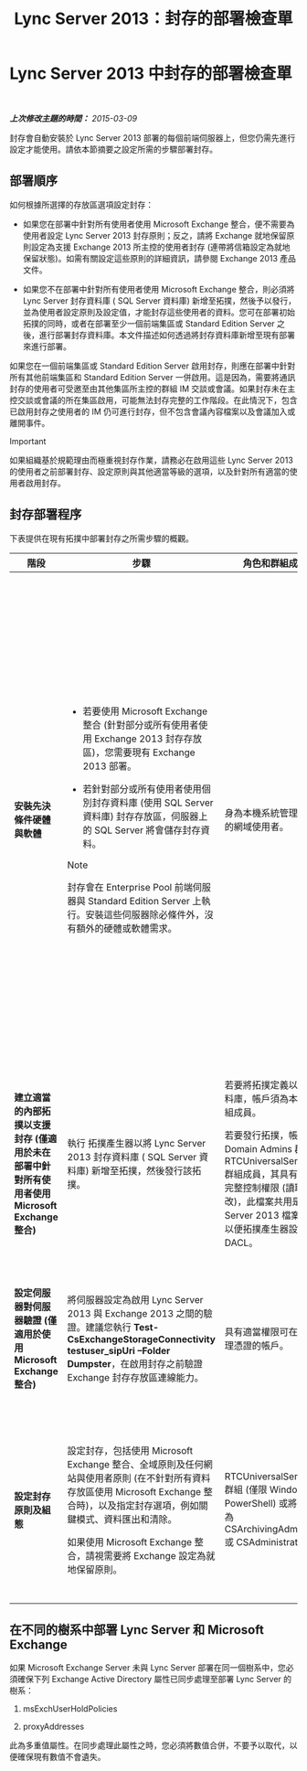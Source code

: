 ﻿---
title: Lync Server 2013：封存的部署檢查單
TOCTitle: 封存的部署檢查單
ms:assetid: 7479734d-be01-40d9-ad82-320a09d19d04
ms:mtpsurl: https://technet.microsoft.com/zh-tw/library/JJ205009(v=OCS.15)
ms:contentKeyID: 49291335
ms.date: 08/10/2015
mtps_version: v=OCS.15
ms.translationtype: HT
---

# Lync Server 2013 中封存的部署檢查單

 

_**上次修改主題的時間：** 2015-03-09_

封存會自動安裝於 Lync Server 2013 部署的每個前端伺服器上，但您仍需先進行設定才能使用。請依本節摘要之設定所需的步驟部署封存。

## 部署順序

如何根據所選擇的存放區選項設定封存：

  - 如果您在部署中針對所有使用者使用 Microsoft Exchange 整合，便不需要為使用者設定 Lync Server 2013 封存原則；反之，請將 Exchange 就地保留原則設定為支援 Exchange 2013 所主控的使用者封存 (連帶將信箱設定為就地保留狀態)。如需有關設定這些原則的詳細資訊，請參閱 Exchange 2013 產品文件。

  - 如果您不在部署中針對所有使用者使用 Microsoft Exchange 整合，則必須將 Lync Server 封存資料庫 ( SQL Server 資料庫) 新增至拓撲，然後予以發行，並為使用者設定原則及設定值，才能封存這些使用者的資料。您可在部署初始拓撲的同時，或者在部署至少一個前端集區或 Standard Edition Server 之後，進行部署封存資料庫。本文件描述如何透過將封存資料庫新增至現有部署來進行部署。

如果您在一個前端集區或 Standard Edition Server 啟用封存，則應在部署中針對所有其他前端集區和 Standard Edition Server 一併啟用。這是因為，需要將通訊封存的使用者可受邀至由其他集區所主控的群組 IM 交談或會議。如果封存未在主控交談或會議的所在集區啟用，可能無法封存完整的工作階段。在此情況下，包含已啟用封存之使用者的 IM 仍可進行封存，但不包含會議內容檔案以及會議加入或離開事件。

> [!IMPORTANT]  
> 如果組織基於規範理由而極重視封存作業，請務必在啟用這些 Lync Server 2013 的使用者之前部署封存、設定原則與其他適當等級的選項，以及針對所有適當的使用者啟用封存。



## 封存部署程序

下表提供在現有拓撲中部署封存之所需步驟的概觀。


<table>
<colgroup>
<col style="width: 25%" />
<col style="width: 25%" />
<col style="width: 25%" />
<col style="width: 25%" />
</colgroup>
<thead>
<tr class="header">
<th>階段</th>
<th>步驟</th>
<th>角色和群組成員資格</th>
<th>文件</th>
</tr>
</thead>
<tbody>
<tr class="odd">
<td><p><strong>安裝先決條件硬體與軟體</strong></p></td>
<td><ul>
<li><p>若要使用 Microsoft Exchange 整合 (針對部分或所有使用者使用 Exchange 2013 封存存放區)，您需要現有 Exchange 2013 部署。</p></li>
<li><p>若針對部分或所有使用者使用個別封存資料庫 (使用 SQL Server 資料庫) 封存存放區，伺服器上的 SQL Server 將會儲存封存資料。</p></li>
</ul>
<div class="alert">

> [!NOTE]  
> 封存會在 Enterprise Pool 前端伺服器與 Standard Edition Server 上執行。安裝這些伺服器除必條件外，沒有額外的硬體或軟體需求。


</div></td>
<td><p>身為本機系統管理員群組成員的網域使用者。</p></td>
<td><p>支援文件中的 <a href="lync-server-2013-supported-hardware.md">Lync Server 2013 的受支援硬體</a>。</p>
<p>支援文件中的 <a href="lync-server-2013-server-software-and-infrastructure-support.md">Lync Server 2013 中的伺服器軟體和基礎結構支援</a>。</p>
<p>規劃文件中的 <a href="lync-server-2013-technical-requirements-for-archiving.md">Lync Server 2013 中封存的技術需求</a>。</p>
<p>部署文件中的 <a href="lync-server-2013-setting-up-systems-and-infrastructure-for-archiving.md">在 Lync Server 2013 中設定系統與基礎結構以進行封存</a>。</p>
<p>支援文件中的 <a href="lync-server-2013-exchange-and-sharepoint-integration-support.md">Lync Server 2013 中的 Exchange Server 與 SharePoint 整合支援</a>。</p></td>
</tr>
<tr class="even">
<td><p><strong>建立適當的內部拓撲以支援封存 (僅適用於未在部署中針對所有使用者使用 Microsoft Exchange 整合)</strong></p></td>
<td><p>執行 拓撲產生器以將 Lync Server 2013 封存資料庫 ( SQL Server 資料庫) 新增至拓撲，然後發行該拓撲。</p></td>
<td><p>若要將拓撲定義以納入封存資料庫，帳戶須為本機使用者群組成員。</p>
<p>若要發行拓撲，帳戶須為 Domain Admins 群組及 RTCUniversalServerAdmins 群組成員，其具有檔案共用的完整控制權限 (讀取/寫入/修改)，此檔案共用是用於 Lync Server 2013 檔案存放區，以便拓撲產生器設定必要的 DACL。</p></td>
<td><p>部署文件中的 <a href="lync-server-2013-adding-archiving-databases-to-an-existing-lync-server-2013-deployment.md">將封存資料庫新增至現有的 Lync Server 2013 部署</a>。</p></td>
</tr>
<tr class="odd">
<td><p><strong>設定伺服器對伺服器驗證 (僅適用於使用 Microsoft Exchange 整合)</strong></p></td>
<td><p>將伺服器設定為啟用 Lync Server 2013 與 Exchange 2013 之間的驗證。建議您執行 <strong>Test-CsExchangeStorageConnectivity testuser_sipUri –Folder Dumpster</strong>，在啟用封存之前驗證 Exchange 封存存放區連線能力。</p></td>
<td><p>具有適當權限可在伺服器上管理憑證的帳戶。</p></td>
<td><p>部署文件或作業文件中的 <a href="lync-server-2013-managing-server-to-server-authentication-oauth-and-partner-applications.md">在 Lync Server 2013 中管理伺服器對伺服器驗證 (Oauth) 與夥伴應用程式</a>。</p></td>
</tr>
<tr class="even">
<td><p><strong>設定封存原則及組態</strong></p></td>
<td><p>設定封存，包括使用 Microsoft Exchange 整合、全域原則及任何網站與使用者原則 (在不針對所有資料存放區使用 Microsoft Exchange 整合時)，以及指定封存選項，例如關鍵模式、資料匯出和清除。</p>
<p>如果使用 Microsoft Exchange 整合，請視需要將 Exchange 設定為就地保留原則。</p></td>
<td><p>RTCUniversalServerAdmins 群組 (僅限 Windows PowerShell) 或將使用者指派為 CSArchivingAdministrator 或 CSAdministrator 角色。</p></td>
<td><p>部署文件中的 <a href="lync-server-2013-configuring-support-for-archiving.md">在 Lync Server 2013 中設定封存支援</a>。</p>
<p>Exchange 產品文件 (若使用 Microsoft Exchange 整合)。</p></td>
</tr>
</tbody>
</table>


## 在不同的樹系中部署 Lync Server 和 Microsoft Exchange

如果 Microsoft Exchange Server 未與 Lync Server 部署在同一個樹系中，您必須確保下列 Exchange Active Directory 屬性已同步處理至部署 Lync Server 的樹系：

1.  msExchUserHoldPolicies

2.  proxyAddresses

此為多重值屬性。在同步處理此屬性之時，您必須將數值合併，不要予以取代，以便確保現有數值不會遺失。

